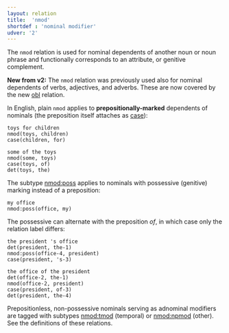 ```yaml
---
layout: relation
title:  'nmod'
shortdef : 'nominal modifier'
udver: '2'
---
```


The `nmod` relation is used for nominal dependents of another noun or noun phrase and functionally corresponds to
an attribute, or genitive complement.

**New from v2:** The `nmod` relation was previously used also for nominal dependents of verbs, adjectives, and adverbs. These are now covered by the new [obl]() relation.

In English, plain `nmod` applies to __prepositionally-marked__ dependents of nominals (the preposition itself attaches as [case]()):

~~~ sdparse
toys for children
nmod(toys, children)
case(children, for)
~~~

~~~ sdparse
some of the toys
nmod(some, toys)
case(toys, of)
det(toys, the)
~~~

The subtype [nmod:poss]() applies to nominals with possessive (genitive) marking instead of a preposition:

~~~ sdparse
my office
nmod:poss(office, my)
~~~

The possessive can alternate with the preposition *of*, in which case only the relation label differs:

~~~ sdparse
the president 's office
det(president, the-1)
nmod:poss(office-4, president)
case(president, 's-3)
~~~

~~~ sdparse
the office of the president
det(office-2, the-1)
nmod(office-2, president)
case(president, of-3)
det(president, the-4)
~~~

Prepositionless, non-possessive nominals serving as adnominal modifiers
are tagged with subtypes [nmod:tmod]() (temporal) or [nmod:npmod]() (other). See
the definitions of these relations.
<!-- Interlanguage links updated Út 9. května 2023, 20:04:19 CEST -->
